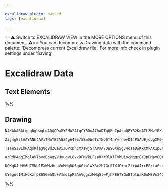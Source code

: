 ```yaml
---

excalidraw-plugin: parsed
tags: [excalidraw]

---
```

==⚠  Switch to EXCALIDRAW VIEW in the MORE OPTIONS menu of this document. ⚠== You can decompress Drawing data with the command palette: 'Decompress current Excalidraw file'. For more info check in plugin settings under 'Saving'


# Excalidraw Data
## Text Elements
%%
## Drawing
```compressed-json
N4KAkARALgngDgUwgLgAQQQDwMYEMA2AlgCYBOuA7hADTgQBuCpAzoQPYB2KqATLZMzYBXUtiRoIACyhQ4zZAHoFAc0JRJQgEYA6bGwC2CgF7N6hbEcK4OCtptbErHALRY8RMpWdx8Q1TdIEfARcZgRmBShcZQUebQAWbQBGGjoghH0EDihmbgBtcDBQMBKIEm4pZwBJAEUAdQBZAC1JDgAZAGl4/QBRKuUmigBBTThUkshYRArA7CiOZWDx0sxu

Z3j4gE5tAAYANh4AViTNnYB2AGZ4gA49i/5SmDWeTcTNo6T4nYvrnevD14PSAUEjqbgXM6HbQ8HaHc7XJJHIFSBCEZTSbg8C7bX6fHg8JInT77PiFSDWRbiVA7ZHMKCkNgAawQAGE2Pg2KQKgBiJIIPl85aQTS4bCM5QMoQcYhsjlciT06zMOC4QLZIUQABmhHw+AAyrAlhJBB4NXSGcy6qDJJjafSmQgDTAjegTeVkZL0Rxwrk0ElkWwVdg1E8/

TsaWSIBLhHAqsRfag8gBdZGa8iZOPcDhCXXIwjSrAVXA7DWS6Xe5gJ4oTaDwKkXMkAX1pCAQxEx8URFwBZwjNcYLHYXDQ+ORA9YnAAcpwxNwkocbliEfE9nnmAARdJQNvcTUEMLIzTCaU9YKZbIJ7O5yNCODEXDb9t+s5HeLHP6XM7xZFEDiMrM5vgP5sGKO5oHu+BhIUjbgCmdC4HAcAGg+VLVtAkgZFSEBEOiUDLAwhAIBQABCorimWMrspyPK

arRdH4dgIhqlAVTbvoBoWqyVHyugvL8vxDFMVkLFsaRYrRlKlFyhUiocMqqrCYJpDMaxGQAGI6vqhpYW67YPBAjHKcJqnsfalrWrahQGUJ2QmRxDpOi6EC6UpKlsQASsIXo+nO+mGW5GQAPJBiGc7hn5NkiepnBQGpuD6DqoaoIcEVGbZbFqTFeqEEYVIwqlAX6AAKlgUBDDhw7oMEmp4QVxlschpBlcpbAUBhuBPqgV5AVZ/n1RkPTSkMLVtSEn

UQKqDJUHV6UZMNU1FXWMzHnpVnMNgDK6gAGtw1wXBc2h7GcSTXJC+nrZt+AAJrcPEkLaGcexJMdp0pVZRhsAY3DVpA9AEEIVJJNBM1RfonmSRWCYQBR+ESiQ2W5QB16lHDxAGggYxoG9KOkCQDRsMQCCDbgmjBJ1EEHlZqOytRaA/RAxHsuN3IspsrOsxq7kIMoOaqjyPTrgLAsQMDvWRfZzLBVAQ6XoB+lpvFCBcwWuMLN9kZZCTZPcPSAPItgR

CY6gusIMiHCKzrpB65GwhQL+VIm6LpR2AAVggczMHq5twPjhPE6TYGoBTptWaK0uMEVn34OrNZTDp6RzEOGqMXSBiLdMaDdcBoHk/uIc1vgoRlYnEdR0j+DQeAzZ0NqwRVjBjZAA
```
%%